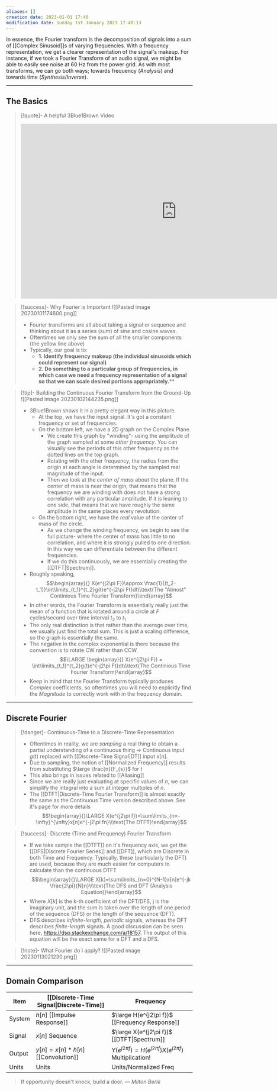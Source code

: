 ```yaml
---
aliases: []
creation date: 2023-01-01 17:40
modification date: Sunday 1st January 2023 17:40:13
---
```

In essence, the Fourier transform is the decomposition of signals into a sum of [[Complex Sinusoid]]s of varying frequencies. With a frequency representation, we get a clearer representation of the signal's makeup. For instance, if we took a Fourier Transform of an audio signal, we might be able to easily see noise at 60 Hz from the power grid. As with most transforms, we can go both ways; towards frequency (*Analysis*) and towards time (*Synthesis*/*Inverse*).

---
## The Basics

>[!quote]- A helpful 3Blue1Brown Video
><iframe width="840" height="472.5" src="https://www.youtube.com/embed/spUNpyF58BY" title="YouTube video player" frameborder="0" allow="accelerometer; autoplay; clipboard-write; encrypted-media; gyroscope; picture-in-picture" allowfullscreen></iframe>

>[!success]- Why Fourier is Important
>![[Pasted image 20230101174600.png]]
>- Fourier transforms are all about taking a signal or sequence and thinking about it as a series (sum) of sine and cosine waves.
>- Oftentimes we only see the sum of all the smaller components (the yellow line above)
>- Typically, our goal is to: 
>	- **1. Identify frequency makeup (the individual sinusoids which could represent our signal)**
>	- **2. Do something to a particular group of frequencies, in which case we need a frequency representation of a signal so that we can scale desired portions appropriately.****

>[!tip]- Building the Continuous Fourier Transform from the Ground-Up
>![[Pasted image 20230102144235.png]]
>- 3Blue1Brown shows it in a pretty elegant way in this picture.
>	- At the top, we have the input signal. It's got a constant frequency or set of frequencies.
>	- On the bottom left, we have a 2D graph on the Complex Plane.
>		- We create this graph by "winding"- using the amplitude of the graph sampled at some *other frequency*. You can visually see the periods of this other frequency as the dotted lines on the top graph.
>		- Rotating with the other frequency, the radius from the origin at each angle is determined by the sampled real magnitude of the input. 
>		- Then we look at the *center of mass* about the plane. If the center of mass is near the origin, that means that the frequency we are winding with does not have a strong correlation with any particular amplitude. If it is leaning to one side, that means that we have roughly the same amplitude in the same places every revolution.  
>	- On the bottom right, we have the *real* value of the center of mass of the circle. 
>		- As we change the winding frequency, we begin to see the full picture- where the center of mass has little to no correlation, and where it is strongly pulled to one direction. In this way we can differentiate between the different frequencies. 
>		- If we do this continuously, we are essentially creating the [[DTFT|Spectrum]].
>  - Roughly speaking, $$\begin{array}{} X(e^{j2\pi F})\approx \frac{1}{(t_2-t_1)}\int\limits_{t_1}^{t_2}g(t)e^{-j2\pi Ft}dt\\\text{The "Almost" Continious Time Fourier Transform}\end{array}$$
>  - In other words, the Fourier Transform is essentially really just the mean of a function that is rotated around a circle at $F$ cycles/second over time interval $t_{2}$ to $t_1$
>  - The only real distinction is that rather than the average over time, we usually just find the total sum. This is just a scaling difference, so the graph is essentially the same.
>  - The negative in the complex exponential is there because the convention is to rotate CW rather than CCW.
>  $$\LARGE \begin{array}{} X(e^{j2\pi F}) = \int\limits_{t_1}^{t_2}g(t)e^{-j2\pi Ft}dt\\\text{The Continious Time Fourier Transform}\end{array}$$
>  - Keep in mind that the Fourier Transform typically produces *Complex* coefficients, so oftentimes you will need to explicitly find the *Magnitude* to correctly work with in the frequency domain.

---
## Discrete Fourier

>[!danger]- Continuous-Time to a Discrete-Time Representation
>- Oftentimes in reality, we are *sampling* a real thing to obtain a partial understanding of a continuous thing -> Continuous input $g(t)$ replaced with [[Discrete-Time Signal|DT]] input $x[n]$.   
>- Due to sampling, the notion of [[Normalized Frequency]] results from substituting $\large \frac{n}{F_{s}}$ for $t$
>- This also brings in issues related to [[Aliasing]]
>- Since we are really just evaluating at specific values of $n$, we can simplify the integral into a sum at integer multiples of $n$.
>- The [[DTFT|Discrete-Time Fourier Transform]] is almost exactly the same as the Continuous Time version described above. See it's page for more details
>$$\begin{array}{}\LARGE X(e^{j2\pi f})=\sum\limits_{n=-\infty}^{\infty}x[n]e^{-j2\pi fn}\\\text{The DTFT}\end{array}$$

>[!success]- Discrete (Time and Frequency) Fourier Transform
>- If we take sample the [[DTFT]] on it's frequency axis, we get the [[DFS|Discrete Fourier Series]] and [[DFT]], which are Discrete in both Time and Frequency. Typically, these (particularly the DFT) are used, because they are much easier for computers to calculate than the continuous DTFT
>$$\begin{array}{}\LARGE X[k]=\sum\limits_{n=0}^{N-1}x[n]e^{-jk \frac{2\pi}{N}n}\\\text{The DFS and DFT (Analysis Equation)}\end{array}$$
>- Where $X[k]$ is the k-th coefficient of the DFT/DFS, j is the imaginary unit, and the sum is taken over the length of one period of the sequence (DFS) or the length of the sequence (DFT). 
>- DFS describes *infinite-length, periodic* signals, whereas the DFT describes *finite-length* signals. A good discussion can be seen here, https://dsp.stackexchange.com/a/18157. The output of this equation will be the exact same for a DFT and a DFS.

>[!note]- What Fourier do I apply? 
>![[Pasted image 20230113021230.png]]

---
## Domain Comparison

| Item   | [[Discrete-Time Signal\|Discrete-Time]] | Frequency                                                     |
| ------ | --------------------------------------- | ------------------------------------------------------------- |
| System | $h[n]$ [[Impulse Response]]             | $\large H(e^{j2\pi f})$ [[Frequency Response]]                |
| Signal | $x[n]$ Sequence                         | $\large X(e^{j2\pi f})$ [[DTFT\|Spectrum]]                    |
| Output | $y[n]=x[n]\ast h[n]$ [[Convolution]]    | $Y(e^{j2\pi f})=H(e^{j2\pi f})X(e^{j2\pi f})$ Multiplication! |
| Units  | Units                                   | Units/Normalized Freq                                         |


> If opportunity doesn't knock, build a door.
> — <cite>Milton Berle</cite>



